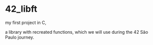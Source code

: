 # 42_libft

my first project in C,

a library with recreated functions, which we will use during the 42 São Paulo journey.
